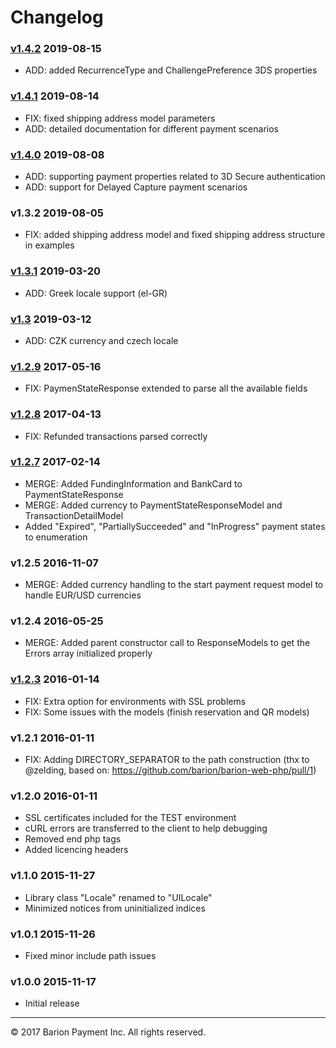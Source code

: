 # Changelog
### [v1.4.2](https://github.com/barion/barion-web-php/releases/tag/v1.4.2) 2019-08-15
- ADD: added RecurrenceType and ChallengePreference 3DS properties

### [v1.4.1](https://github.com/barion/barion-web-php/releases/tag/v1.4.1) 2019-08-14
- FIX: fixed shipping address model parameters
- ADD: detailed documentation for different payment scenarios

### [v1.4.0](https://github.com/barion/barion-web-php/releases/tag/v1.4.0) 2019-08-08
- ADD: supporting payment properties related to 3D Secure authentication
- ADD: support for Delayed Capture payment scenarios

### v1.3.2  2019-08-05
- FIX: added shipping address model and fixed shipping address structure in examples

### [v1.3.1](https://github.com/barion/barion-web-php/releases/tag/v1.3.1) 2019-03-20
- ADD: Greek locale support (el-GR)

### [v1.3](https://github.com/barion/barion-web-php/releases/tag/v1.3) 2019-03-12
- ADD: CZK currency and czech locale

### [v1.2.9](https://github.com/barion/barion-web-php/releases/tag/v1.2.9) 2017-05-16
- FIX: PaymenStateResponse extended to parse all the available fields

### [v1.2.8](https://github.com/barion/barion-web-php/releases/tag/v1.2.8)  2017-04-13
- FIX:  Refunded transactions parsed correctly

### [v1.2.7](https://github.com/barion/barion-web-php/releases/tag/v1.2.7)  2017-02-14
- MERGE: Added FundingInformation and BankCard to PaymentStateResponse
- MERGE: Added currency to PaymentStateResponseModel and TransactionDetailModel
- Added "Expired", "PartiallySucceeded" and "InProgress" payment states to enumeration

### v1.2.5  2016-11-07
- MERGE: Added currency handling to the start payment request model to handle EUR/USD currencies

### v1.2.4  2016-05-25
- MERGE: Added parent constructor call to ResponseModels to get the Errors array initialized properly

### [v1.2.3](https://github.com/barion/barion-web-php/releases/tag/v1.2.3) 2016-01-14
- FIX: Extra option for environments with SSL problems
- FIX: Some issues with the models (finish reservation and QR models)

### v1.2.1  2016-01-11
- FIX: Adding DIRECTORY_SEPARATOR to the path construction (thx to @zelding, based on: https://github.com/barion/barion-web-php/pull/1)

### v1.2.0  2016-01-11
- SSL certificates included for the TEST environment
- cURL errors are transferred to the client to help debugging
- Removed end php tags
- Added licencing headers

### v1.1.0 2015-11-27
- Library class "Locale" renamed to "UILocale"
- Minimized notices from uninitialized indices

### v1.0.1 2015-11-26
- Fixed minor include path issues

### v1.0.0 2015-11-17
- Initial release

----------------------------------------
© 2017 Barion Payment Inc.
All rights reserved.
